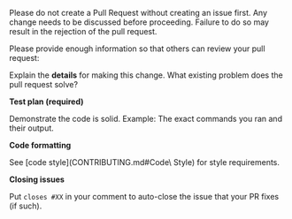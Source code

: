Please do not create a Pull Request without creating an issue first.
Any change needs to be discussed before proceeding.
Failure to do so may result in the rejection of the pull request.

Please provide enough information so that others can review your pull request:

<!-- You can skip this if you're fixing a typo or adding an app to the Showcase. -->

Explain the **details** for making this change. What existing problem does the pull request solve?

<!-- Example: When "Adding a function to do X", explain why it is necessary to have a way to do X. -->

**Test plan (required)**

Demonstrate the code is solid. Example: The exact commands you ran and their output.

<!-- Make sure tests pass on Travis. -->

**Code formatting**

See [code style](CONTRIBUTING.md#Code\ Style) for style requirements.

**Closing issues**

Put `closes #XX` in your comment to auto-close the issue that your PR fixes (if such).
